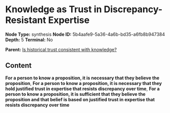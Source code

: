 # Knowledge as Trust in Discrepancy-Resistant Expertise

**Node Type:** synthesis
**Node ID:** 5b4aafe9-5a36-4a6b-bd35-a6fb8b947384
**Depth:** 5
**Terminal:** No

**Parent:** [Is historical trust consistent with knowledge?](is-historical-trust-consistent-with-knowledge-antithesis-1766b114-bca0-4896-b657-c318f6a5389e.md)

## Content

**For a person to know a proposition, it is necessary that they believe the proposition**, **For a person to know a proposition, it is necessary that they hold justified trust in expertise that resists discrepancy over time**, **For a person to know a proposition, it is sufficient that they believe the proposition and that belief is based on justified trust in expertise that resists discrepancy over time**

